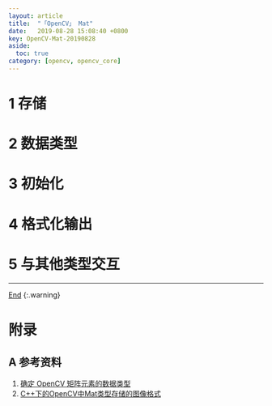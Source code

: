 ```yaml
---
layout: article
title:  "「OpenCV」 Mat"
date:   2019-08-28 15:08:40 +0800
key: OpenCV-Mat-20190828
aside:
  toc: true
category: [opencv, opencv_core]
---
```

<span id='head'></span>  


<!--more-->


# 1 存储

# 2 数据类型

# 3 初始化

# 4 格式化输出

# 5 与其他类型交互


-------------------  
[End](#head)
{:.warning}  

# 附录
## A 参考资料
1. [确定 OpenCV 矩阵元素的数据类型](https://www.jianshu.com/p/204f292937bb)     
1. [C++下的OpenCV中Mat类型存储的图像格式](https://segmentfault.com/a/1190000015653101)    
